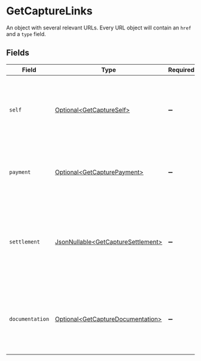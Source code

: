 # GetCaptureLinks

An object with several relevant URLs. Every URL object will contain an `href` and a `type` field.


## Fields

| Field                                                                                                                        | Type                                                                                                                         | Required                                                                                                                     | Description                                                                                                                  |
| ---------------------------------------------------------------------------------------------------------------------------- | ---------------------------------------------------------------------------------------------------------------------------- | ---------------------------------------------------------------------------------------------------------------------------- | ---------------------------------------------------------------------------------------------------------------------------- |
| `self`                                                                                                                       | [Optional\<GetCaptureSelf>](../../models/operations/GetCaptureSelf.md)                                                       | :heavy_minus_sign:                                                                                                           | In v2 endpoints, URLs are commonly represented as objects with an `href` and `type` field.                                   |
| `payment`                                                                                                                    | [Optional\<GetCapturePayment>](../../models/operations/GetCapturePayment.md)                                                 | :heavy_minus_sign:                                                                                                           | The API resource URL of the [payment](get-payment) that this capture belongs to.                                             |
| `settlement`                                                                                                                 | [JsonNullable\<GetCaptureSettlement>](../../models/operations/GetCaptureSettlement.md)                                       | :heavy_minus_sign:                                                                                                           | The API resource URL of the [settlement](get-settlement) this capture has been settled with. Not present if<br/>not yet settled. |
| `documentation`                                                                                                              | [Optional\<GetCaptureDocumentation>](../../models/operations/GetCaptureDocumentation.md)                                     | :heavy_minus_sign:                                                                                                           | In v2 endpoints, URLs are commonly represented as objects with an `href` and `type` field.                                   |